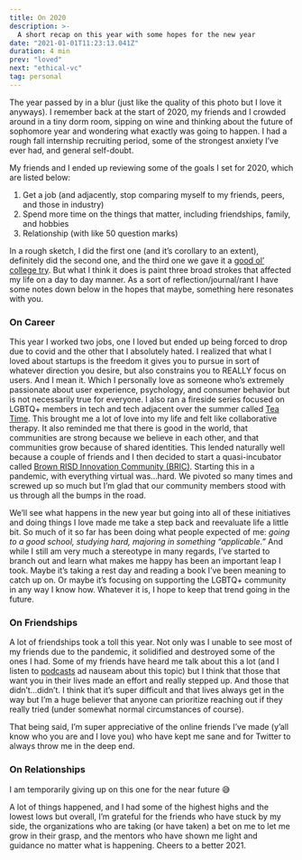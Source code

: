 ```yaml
---
title: On 2020
description: >-
  A short recap on this year with some hopes for the new year
date: "2021-01-01T11:23:13.041Z"
duration: 4 min
prev: "loved"
next: "ethical-vc"
tag: personal
---
```


The year passed by in a blur (just like the quality of this photo but I love it anyways). I remember back at the start of 2020, my friends and I crowded around in a tiny dorm room, sipping on wine and thinking about the future of sophomore year and wondering what exactly was going to happen. I had a rough fall internship recruiting period, some of the strongest anxiety I’ve ever had, and general self-doubt.

My friends and I ended up reviewing some of the goals I set for 2020, which are listed below:

1.  Get a job (and adjacently, stop comparing myself to my friends, peers, and those in industry)
2.  Spend more time on the things that matter, including friendships, family, and hobbies
3.  Relationship (with like 50 question marks)

In a rough sketch, I did the first one (and it’s corollary to an extent), definitely did the second one, and the third one we gave it a [good ol’ college try](https://www.urbandictionary.com/define.php?term=old%20college%20try). But what I think it does is paint three broad strokes that affected my life on a day to day manner. As a sort of reflection/journal/rant I have some notes down below in the hopes that maybe, something here resonates with you.

### On Career

This year I worked two jobs, one I loved but ended up being forced to drop due to covid and the other that I absolutely hated. I realized that what I loved about startups is the freedom it gives you to pursue in sort of whatever direction you desire, but also constrains you to REALLY focus on users. And I mean it. Which I personally love as someone who’s extremely passionate about user experience, psychology, and consumer behavior but is not necessarily true for everyone. I also ran a fireside series focused on LGBTQ+ members in tech and tech adjacent over the summer called [Tea Time](http://teatime.substack.com/). This brought me a lot of love into my life and felt like collaborative therapy. It also reminded me that there is good in the world, that communities are strong because we believe in each other, and that communities grow because of shared identities. This lended naturally well because a couple of friends and I then decided to start a quasi-incubator called [Brown RISD Innovation Community (BRIC)](http://brownrisdinnovation.com/). Starting this in a pandemic, with everything virtual was...hard. We pivoted so many times and screwed up so much but I’m glad that our community members stood with us through all the bumps in the road.

We’ll see what happens in the new year but going into all of these initiatives and doing things I love made me take a step back and reevaluate life a little bit. So much of it so far has been doing what people expected of me: _going to a good school, studying hard, majoring in something “applicable.”_ And while I still am very much a stereotype in many regards, I’ve started to branch out and learn what makes me happy has been an important leap I took. Maybe it’s taking a rest day and reading a book I’ve been meaning to catch up on. Or maybe it’s focusing on supporting the LGBTQ+ community in any way I know how. Whatever it is, I hope to keep that trend going in the future.

### On Friendships

A lot of friendships took a toll this year. Not only was I unable to see most of my friends due to the pandemic, it solidified and destroyed some of the ones I had. Some of my friends have heard me talk about this a lot (and I listen to [podcasts](https://open.spotify.com/episode/3Tm3COwfgKpkEPIVHErbIu?si=t6d4-9BhRnmkFJkVc1tDJQ) ad nauseam about this topic) but I think that those that want you in their lives made an effort and really stepped up. And those that didn’t…didn’t. I think that it’s super difficult and that lives always get in the way but I’m a huge believer that anyone can prioritize reaching out if they really tried (under somewhat normal circumstances of course).

That being said, I’m super appreciative of the online friends I’ve made (y’all know who you are and I love you) who have kept me sane and for Twitter to always throw me in the deep end.

### On Relationships

I am temporarily giving up on this one for the near future 😅

A lot of things happened, and I had some of the highest highs and the lowest lows but overall, I’m grateful for the friends who have stuck by my side, the organizations who are taking (or have taken) a bet on me to let me grow in their grasp, and the mentors who have shown me light and guidance no matter what is happening. Cheers to a better 2021.

